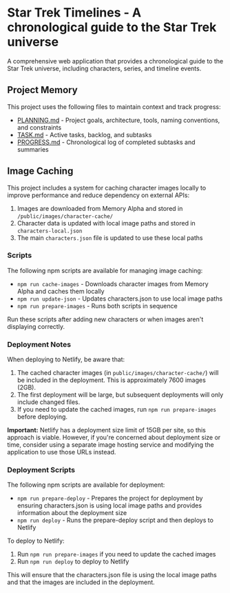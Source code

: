 # Star Trek Timelines - A chronological guide to the Star Trek universe

A comprehensive web application that provides a chronological guide to the Star Trek universe, including characters, series, and timeline events.

## Project Memory

This project uses the following files to maintain context and track progress:

- [PLANNING.md](./PLANNING.md) - Project goals, architecture, tools, naming conventions, and constraints
- [TASK.md](./TASK.md) - Active tasks, backlog, and subtasks
- [PROGRESS.md](./PROGRESS.md) - Chronological log of completed subtasks and summaries

## Image Caching

This project includes a system for caching character images locally to improve performance and reduce dependency on external APIs:

1. Images are downloaded from Memory Alpha and stored in `/public/images/character-cache/`
2. Character data is updated with local image paths and stored in `characters-local.json`
3. The main `characters.json` file is updated to use these local paths

### Scripts

The following npm scripts are available for managing image caching:

- `npm run cache-images` - Downloads character images from Memory Alpha and caches them locally
- `npm run update-json` - Updates characters.json to use local image paths
- `npm run prepare-images` - Runs both scripts in sequence

Run these scripts after adding new characters or when images aren't displaying correctly.

### Deployment Notes

When deploying to Netlify, be aware that:

1. The cached character images (in `public/images/character-cache/`) will be included in the deployment. This is approximately 7600 images (2GB).
2. The first deployment will be large, but subsequent deployments will only include changed files.
3. If you need to update the cached images, run `npm run prepare-images` before deploying.

**Important:** Netlify has a deployment size limit of 15GB per site, so this approach is viable. However, if you're concerned about deployment size or time, consider using a separate image hosting service and modifying the application to use those URLs instead.

### Deployment Scripts

The following npm scripts are available for deployment:

- `npm run prepare-deploy` - Prepares the project for deployment by ensuring characters.json is using local image paths and provides information about the deployment size
- `npm run deploy` - Runs the prepare-deploy script and then deploys to Netlify

To deploy to Netlify:

1. Run `npm run prepare-images` if you need to update the cached images
2. Run `npm run deploy` to deploy to Netlify

This will ensure that the characters.json file is using the local image paths and that the images are included in the deployment.
